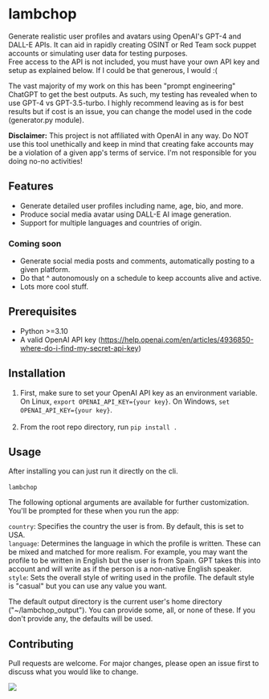 # lambchop
Generate realistic user profiles and avatars using OpenAI's GPT-4 and DALL-E APIs. It can aid in rapidly creating OSINT or Red Team sock puppet accounts or simulating user data for testing purposes. <br>
Free access to the API is not included, you must have your own API key and setup as explained below. If I could be that generous, I would :(

The vast majority of my work on this has been "prompt engineering" ChatGPT to get the best outputs. As such, my testing has revealed when to use GPT-4 vs GPT-3.5-turbo. I highly recommend leaving as is for best results but if cost is an issue, you can change the model used in the code (generator.py module).

**Disclaimer:** This project is not affiliated with OpenAI in any way. Do NOT use this tool unethically and keep in mind that creating fake accounts may be a violation of a given app's terms of service. I'm not responsible for you doing no-no activities!

## Features

- Generate detailed user profiles including name, age, bio, and more.
- Produce social media avatar using DALL-E AI image generation.
- Support for multiple languages and countries of origin.


### Coming soon 
- Generate social media posts and comments, automatically posting to a given platform.
- Do that ^ autonomously on a schedule to keep accounts alive and active.
- Lots more cool stuff.

## Prerequisites

- Python >=3.10
- A valid OpenAI API key (https://help.openai.com/en/articles/4936850-where-do-i-find-my-secret-api-key)


## Installation

1. First, make sure to set your OpenAI API key as an environment variable. On Linux, ```export OPENAI_API_KEY={your key}```. On Windows, ```set OPENAI_API_KEY={your key}```.<br><br>
2. From the root repo directory, run ```pip install .```

## Usage

After installing you can just run it directly on the cli.<br><br> 
```lambchop```

The following optional arguments are available for further customization. You'll be prompted for these when you run the app:

 `country`: Specifies the country the user is from. By default, this is set to USA.<br>
`language`: Determines the language in which the profile is written. These can be mixed and matched for more realism. For example, you may want the profile to be written in English but the user is from Spain. 
 GPT takes this into account and will write as if the person is a non-native English speaker.<br>
`style`: Sets the overall style of writing used in the profile. The default style is "casual" but you can use any value you want.<br>

The default output directory is the current user's home directory ("~/lambchop_output"). You can provide some, all, or none of these. If you don't provide any, the defaults will be used.

## Contributing

Pull requests are welcome. For major changes, please open an issue first to discuss what you would like to change.<br>

![](https://i.imgur.com/cNqnjxa.png)

